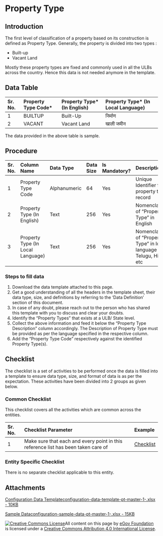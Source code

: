 # Property Type

## Introduction <a id="introduction"></a>

The first level of classification of a property based on its construction is defined as Property Type. Generally, the property is divided into two types :

* Built-up
* Vacant Land

Mostly these property types are fixed and commonly used in all the ULBs across the country. Hence this data is not needed anymore in the template.

## Data Table <a id="data-table"></a>

| Sr. No. | Property Type Code\* | Property Type\* \(In English\) | Property Type\* \(In Local Language\) |
| :--- | :--- | :--- | :--- |
| 1 | BUILTUP | Built-Up | निर्माण |
| 2 | VACANT | Vacant Land | खाली जमीन |

The data provided in the above table is sample.

## Procedure <a id="procedure"></a>

| Sr. No. | Column Name | Data Type | Data Size | Is Mandatory? | Description |
| :--- | :--- | :--- | :--- | :--- | :--- |
| 1 | Property Type Code | Alphanumeric | 64 | Yes | Unique Identifier for property type record |
| 2 | Property Type \(In English\) | Text | 256 | Yes | Nomenclature of “Property Type” in English |
| 3 | Property Type \(In Local Language\) | Text | 256 | Yes | Nomenclature of “Property Type” in local language e.g. Telugu, Hindi etc |

### Steps to fill data <a id="steps-to-fill-data"></a>

1. Download the data template attached to this page.
2. Get a good understanding of all the headers in the template sheet, their data type, size, and definitions by referring to the ‘Data Definition’ section of this document.
3. In case of any doubt, please reach out to the person who has shared this template with you to discuss and clear your doubts.
4. Identify the “Property Types” that exists at a ULB/ State level.
5. Collect the above information and feed it below the “Property Type Description” column accordingly. The Description of Property Type must be provided as per the language specified in the respective column.
6. Add the “Property Type Code” respectively against the identified Property Type\(s\).

## Checklist <a id="checklist"></a>

The checklist is a set of activities to be performed once the data is filled into a template to ensure data type, size, and format of data is as per the expectation. These activities have been divided into 2 groups as given below.

### Common Checklist <a id="common-checklist"></a>

This checklist covers all the activities which are common across the entities.

| Sr. No. | Checklist Parameter | Example |
| :--- | :--- | :--- |
| 1 | Make sure that each and every point in this reference list has been taken care of | ​[Checklist](https://digit-discuss.atlassian.net/wiki/spaces/DO/pages/502203140/Checklist)​ |

### Entity Specific Checklist <a id="entity-specific-checklist"></a>

There is no separate checklist applicable to this entity.

## Attachments <a id="attachments"></a>

[Configuration Data Templateconfiguration-data-template-pt-master-1-.xlsx - 10KB](https://firebasestorage.googleapis.com/v0/b/gitbook-28427.appspot.com/o/assets%2F-MERG_iQW5oN4ukgXP8K%2Fsync%2Faf47c79c944c953aed463cd5067940fc54d68630.xlsx?generation=1602050605757319&alt=media)

[Sample Dataconfiguration-sample-data-pt-master-1-.xlsx - 15KB](https://firebasestorage.googleapis.com/v0/b/gitbook-28427.appspot.com/o/assets%2F-MERG_iQW5oN4ukgXP8K%2Fsync%2Fd22df176b956ad1f9ae35b34ad36e9e12fd6db38.xlsx?generation=1602050605800117&alt=media)

[![Creative Commons License](https://i.creativecommons.org/l/by/4.0/80x15.png)](http://creativecommons.org/licenses/by/4.0/)All content on this page by [eGov Foundation ](https://egov.org.in/)is licensed under a [Creative Commons Attribution 4.0 International License](http://creativecommons.org/licenses/by/4.0/).

